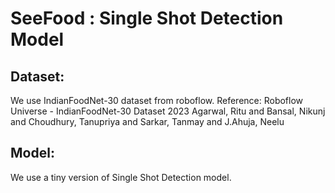 # SeeFood : Single Shot Detection Model

## Dataset: 
We use IndianFoodNet-30 dataset from roboflow.
Reference:
Roboflow Universe - IndianFoodNet-30 Dataset 2023
Agarwal, Ritu and Bansal, Nikunj and Choudhury, Tanupriya and Sarkar, Tanmay and J.Ahuja, Neelu


## Model: 
We use a tiny version of Single Shot Detection model.

